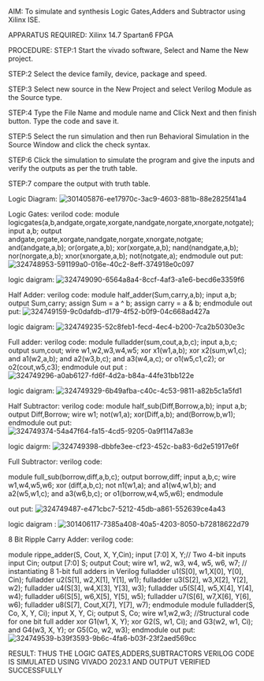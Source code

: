 AIM:
To simulate and synthesis Logic Gates,Adders and Subtractor using Xilinx ISE.

APPARATUS REQUIRED:
Xilinx 14.7 Spartan6 FPGA

PROCEDURE:
STEP:1 Start the vivado software, Select and Name the New project.

STEP:2 Select the device family, device, package and speed.

STEP:3 Select new source in the New Project and select Verilog Module as the Source type.

STEP:4 Type the File Name and module name and Click Next and then finish button. Type the code and save it.

STEP:5 Select the run simulation and then run Behavioral Simulation in the Source Window and click the check syntax.

STEP:6 Click the simulation to simulate the program and give the inputs and verify the outputs as per the truth table.

STEP:7 compare the output with truth table.

Logic Diagram:
![301405876-ee17970c-3ac9-4603-881b-88e2825f41a4](https://github.com/alwaysajay3011/VLSI-LAB-EXP-2/assets/161150132/415cd142-3ac0-4391-b485-4b499df52c0e)



Logic Gates:
verilod code:
module logicgates(a,b,andgate,orgate,xorgate,nandgate,norgate,xnorgate,notgate);
input a,b;
output andgate,orgate,xorgate,nandgate,norgate,xnorgate,notgate;
and(andgate,a,b);
or(orgate,a,b);
xor(xorgate,a,b);
nand(nandgate,a,b);  
nor(norgate,a,b);
xnor(xnorgate,a,b);
not(notgate,a);
endmodule
out put:
![324748953-591199a0-016e-40c2-8eff-374918e0c097](https://github.com/alwaysajay3011/VLSI-LAB-EXP-2/assets/161150132/4bb71c63-e8c7-4757-9320-98aa756c33f3)


logic daigram:
![324749090-6564a8a4-8ccf-4af3-a1e6-becd6e3359f6](https://github.com/alwaysajay3011/VLSI-LAB-EXP-2/assets/161150132/e0cc1406-47c5-40f8-bb9a-1e06b1ab457e)

Half Adder:
verilog code:
module half_adder(Sum,carry,a,b);
input a,b;
output Sum,carry;
assign Sum = a ^ b;
assign carry = a & b;
endmodule
out put:
![324749159-9c0dafdb-d179-4f52-b0f9-04c668ad427a](https://github.com/alwaysajay3011/VLSI-LAB-EXP-2/assets/161150132/b821070d-53fa-4339-a3ba-2c6f1ae4406e)


logic daigram:
![324749235-52c8feb1-fecd-4ec4-b200-7ca2b5030e3c](https://github.com/alwaysajay3011/VLSI-LAB-EXP-2/assets/161150132/42016968-94da-499a-822f-09b17daacbf8)


Full adder:
verilog code:
module fulladder(sum,cout,a,b,c);
input a,b,c;
output sum,cout;
wire w1,w2,w3,w4,w5;
xor x1(w1,a,b);
xor x2(sum,w1,c);
and a1(w2,a,b);
and a2(w3,b,c);
and a3(w4,a,c);
or o1(w5,c1,c2);
or o2(cout,w5,c3);
endmodule
out put :
![324749296-a0ab6127-fd6f-4d2a-b84a-44fe31bb122e](https://github.com/alwaysajay3011/VLSI-LAB-EXP-2/assets/161150132/46ea3f72-6483-463f-93f1-8365c8f0dac7)


logic daigram:
![324749329-6b49afba-c40c-4c53-9811-a82b5c1a5fd1](https://github.com/alwaysajay3011/VLSI-LAB-EXP-2/assets/161150132/5df89b55-5b34-46ed-a0e2-f93f02f36ad6)


Half Subtractor:
verilog code:
module half_sub(Diff,Borrow,a,b);
input a,b;
output Diff,Borrow;
wire w1;
not(w1,a);
xor(Diff,a,b);
and(Borrow,b,w1);
endmodule
out put:
![324749374-54a47f64-fa15-4cd5-9205-0a9f1147a83e](https://github.com/alwaysajay3011/VLSI-LAB-EXP-2/assets/161150132/6edd044c-c264-4aeb-b1d5-7fab4b84609d)


logic daigrm:
![324749398-dbbfe3ee-cf23-452c-ba83-6d2e51917e6f](https://github.com/alwaysajay3011/VLSI-LAB-EXP-2/assets/161150132/ff5d6146-37ac-4b05-92a1-9dbdb5a773b9)


Full Subtractor:
verilog code:

module full_sub(borrow,diff,a,b,c);
output borrow,diff;
input a,b,c;
wire w1,w4,w5,w6;
xor (diff,a,b,c);
not n1(w1,a);
and a1(w4,w1,b);
and a2(w5,w1,c);
and a3(w6,b,c);
or o1(borrow,w4,w5,w6);
endmodule

out put:
![324749487-e471cbc7-5212-45db-a861-552639ce4a43](https://github.com/alwaysajay3011/VLSI-LAB-EXP-2/assets/161150132/bda6daf1-5da7-4b3a-9323-887d3a932d10)



logic daigram :
![301406117-7385a408-40a5-4203-8050-b72818622d79](https://github.com/alwaysajay3011/VLSI-LAB-EXP-2/assets/161150132/6910f3a5-cbb1-4e0b-b6ff-183f7501ce69)

8 Bit Ripple Carry Adder:
verilog code:

module rippe_adder(S, Cout, X, Y,Cin);
input [7:0] X, Y;// Two 4-bit inputs
input Cin;
output [7:0] S;
output Cout;
wire w1, w2, w3, w4, w5, w6, w7;
 // instantiating 8 1-bit full adders in Verilog
fulladder u1(S[0], w1,X[0], Y[0], Cin);
fulladder u2(S[1], w2,X[1], Y[1], w1);
fulladder u3(S[2], w3,X[2], Y[2], w2);
fulladder u4(S[3], w4,X[3], Y[3], w3);
fulladder u5(S[4], w5,X[4], Y[4], w4);
fulladder u6(S[5], w6,X[5], Y[5], w5);
fulladder u7(S[6], w7,X[6], Y[6], w6);
fulladder u8(S[7], Cout,X[7], Y[7], w7);
endmodule
module fulladder(S, Co, X, Y, Ci);
input X, Y, Ci;
output S, Co;
wire w1,w2,w3;
  //Structural code for one bit full adder
xor G1(w1, X, Y);
xor G2(S, w1, Ci);
and G3(w2, w1, Ci);
and G4(w3, X, Y);
or G5(Co, w2, w3);
endmodule
out put:
![324749539-b39f3593-9b6c-4fa6-b03f-23f2aed569cc](https://github.com/alwaysajay3011/VLSI-LAB-EXP-2/assets/161150132/f4addbb0-cb8d-4be8-95e7-97a1493c1747)


RESULT:
THUS THE LOGIC GATES,ADDERS,SUBTRACTORS VERILOG CODE IS SIMULATED USING VIVADO 2023.1 AND OUTPUT VERIFIED SUCCESSFULLY
